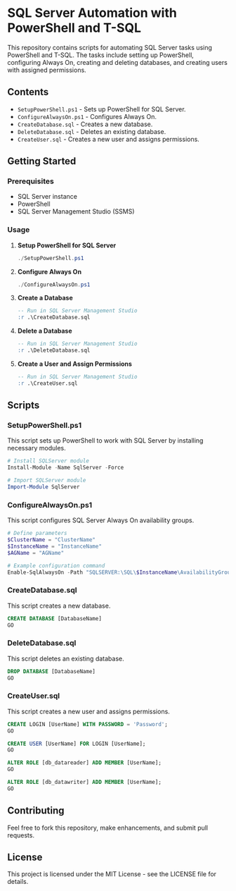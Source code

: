 # SQL Server Automation with PowerShell and T-SQL

This repository contains scripts for automating SQL Server tasks using PowerShell and T-SQL. The tasks include setting up PowerShell, configuring Always On, creating and deleting databases, and creating users with assigned permissions.

## Contents

- `SetupPowerShell.ps1` - Sets up PowerShell for SQL Server.
- `ConfigureAlwaysOn.ps1` - Configures Always On.
- `CreateDatabase.sql` - Creates a new database.
- `DeleteDatabase.sql` - Deletes an existing database.
- `CreateUser.sql` - Creates a new user and assigns permissions.

## Getting Started

### Prerequisites

- SQL Server instance
- PowerShell
- SQL Server Management Studio (SSMS)

### Usage

1. **Setup PowerShell for SQL Server**

   ```powershell
   ./SetupPowerShell.ps1
   ```

2. **Configure Always On**

   ```powershell
   ./ConfigureAlwaysOn.ps1
   ```

3. **Create a Database**

   ```sql
   -- Run in SQL Server Management Studio
   :r .\CreateDatabase.sql
   ```

4. **Delete a Database**

   ```sql
   -- Run in SQL Server Management Studio
   :r .\DeleteDatabase.sql
   ```

5. **Create a User and Assign Permissions**

   ```sql
   -- Run in SQL Server Management Studio
   :r .\CreateUser.sql
   ```

## Scripts

### SetupPowerShell.ps1

This script sets up PowerShell to work with SQL Server by installing necessary modules.

```powershell
# Install SQLServer module
Install-Module -Name SqlServer -Force

# Import SQLServer module
Import-Module SqlServer
```

### ConfigureAlwaysOn.ps1

This script configures SQL Server Always On availability groups.

```powershell
# Define parameters
$ClusterName = "ClusterName"
$InstanceName = "InstanceName"
$AGName = "AGName"

# Example configuration command
Enable-SqlAlwaysOn -Path "SQLSERVER:\SQL\$InstanceName\AvailabilityGroups\$AGName" -ClusterName $ClusterName
```

### CreateDatabase.sql

This script creates a new database.

```sql
CREATE DATABASE [DatabaseName]
GO
```

### DeleteDatabase.sql

This script deletes an existing database.

```sql
DROP DATABASE [DatabaseName]
GO
```

### CreateUser.sql

This script creates a new user and assigns permissions.

```sql
CREATE LOGIN [UserName] WITH PASSWORD = 'Password';
GO

CREATE USER [UserName] FOR LOGIN [UserName];
GO

ALTER ROLE [db_datareader] ADD MEMBER [UserName];
GO

ALTER ROLE [db_datawriter] ADD MEMBER [UserName];
GO
```

## Contributing

Feel free to fork this repository, make enhancements, and submit pull requests.

## License

This project is licensed under the MIT License - see the LICENSE file for details.
